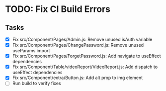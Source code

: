 # TODO: Fix CI Build Errors

## Tasks
- [x] Fix src/Component/Pages/Admin.js: Remove unused isAuth variable
- [x] Fix src/Component/Pages/ChangePassword.js: Remove unused useParams import
- [x] Fix src/Component/Pages/ForgetPassword.js: Add navigate to useEffect dependencies
- [x] Fix src/Component/Table/videoReport/VideoReport.js: Add dispatch to useEffect dependencies
- [x] Fix src/Component/extra/Button.js: Add alt prop to img element
- [ ] Run build to verify fixes
